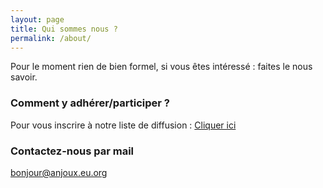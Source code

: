 ```yaml
---
layout: page
title: Qui sommes nous ?
permalink: /about/
---
```


Pour le moment rien de bien formel, si vous êtes intéressé : faites le nous savoir.

### Comment y adhérer/participer ?

Pour vous inscrire à notre liste de diffusion : [Cliquer ici](https://lists.riseup.net/www/info/anjoux)

### Contactez-nous par mail

[bonjour@anjoux.eu.org](mailto:bonjour@anjoux.eu.org)
